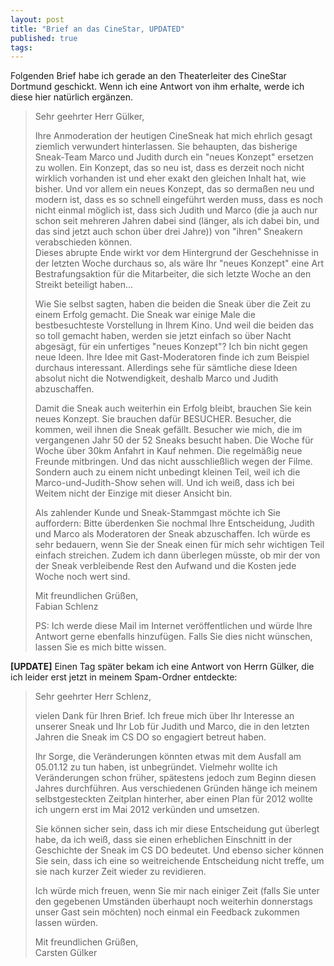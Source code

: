 ```yaml
---
layout: post
title: "Brief an das CineStar, UPDATED"
published: true
tags:
---
```


Folgenden Brief habe ich gerade an den Theaterleiter des CineStar Dortmund geschickt.
Wenn ich eine Antwort von ihm erhalte, werde ich diese hier natürlich ergänzen.

> Sehr geehrter Herr Gülker,
> 
> 
> Ihre Anmoderation der heutigen CineSneak hat mich ehrlich gesagt
ziemlich verwundert hinterlassen.
Sie behaupten, das bisherige Sneak-Team Marco und Judith durch ein
"neues Konzept" ersetzen zu wollen. Ein Konzept, das so neu ist, dass
es derzeit noch nicht wirklich vorhanden ist und eher exakt den
gleichen Inhalt hat, wie bisher. Und vor allem ein neues Konzept, das
so dermaßen neu und modern ist, dass es so schnell eingeführt werden
muss, dass es noch nicht einmal möglich ist, dass sich Judith und
Marco (die ja auch nur schon seit mehreren Jahren dabei sind (länger,
als ich dabei bin, und das sind jetzt auch schon über drei Jahre)) von
"ihren" Sneakern verabschieden können.  
Dieses abrupte Ende wirkt vor dem Hintergrund der Geschehnisse in der
letzten Woche durchaus so, als wäre Ihr "neues Konzept" eine Art
Bestrafungsaktion für die Mitarbeiter, die sich letzte Woche an den
Streikt beteiligt haben...
> 
> Wie Sie selbst sagten, haben die beiden die Sneak über die Zeit zu
einem Erfolg gemacht. Die Sneak war einige Male die bestbesuchteste
Vorstellung in Ihrem Kino. Und weil die beiden das so toll gemacht
haben, werden sie jetzt einfach so über Nacht abgesägt, für ein
unfertiges "neues Konzept"? Ich bin nicht gegen neue Ideen. Ihre Idee
mit Gast-Moderatoren finde ich zum Beispiel durchaus interessant.
Allerdings sehe für sämtliche diese Ideen absolut nicht die
Notwendigkeit, deshalb Marco und Judith abzuschaffen.
> 
> Damit die Sneak auch weiterhin ein Erfolg bleibt, brauchen Sie kein
neues Konzept. Sie brauchen dafür BESUCHER. Besucher, die kommen, weil
ihnen die Sneak gefällt. Besucher wie mich, die im vergangenen Jahr 50
der 52 Sneaks besucht haben. Die Woche für Woche über 30km Anfahrt in
Kauf nehmen. Die regelmäßig neue Freunde mitbringen. Und das nicht
ausschließlich wegen der Filme. Sondern auch zu einem nicht unbedingt
kleinen Teil, weil ich die Marco-und-Judith-Show sehen will. Und ich
weiß, dass ich bei Weitem nicht der Einzige mit dieser Ansicht bin.
> 
> 
> Als zahlender Kunde und Sneak-Stammgast möchte ich Sie auffordern:
Bitte überdenken Sie nochmal Ihre Entscheidung, Judith und Marco als
Moderatoren der Sneak abzuschaffen. Ich würde es sehr bedauern, wenn
Sie der Sneak einen für mich sehr wichtigen Teil einfach streichen.
Zudem ich dann überlegen müsste, ob mir der von der Sneak verbleibende
Rest den Aufwand und die Kosten jede Woche noch wert sind.
> 
> 
> Mit freundlichen Grüßen,  
> Fabian Schlenz
>
> PS: Ich werde diese Mail im Internet veröffentlichen und würde Ihre
Antwort gerne ebenfalls hinzufügen. Falls Sie dies nicht wünschen,
lassen Sie es mich bitte wissen.

**[UPDATE]** Einen Tag später bekam ich eine Antwort von Herrn Gülker, die ich leider
erst jetzt in meinem Spam-Ordner entdeckte:

> Sehr geehrter Herr Schlenz,
> 
> vielen Dank für Ihren Brief. Ich freue mich über Ihr Interesse an unserer
Sneak und Ihr Lob für Judith und Marco, die in den letzten Jahren die Sneak im
CS DO so engagiert betreut haben.
> 
> Ihr Sorge, die Veränderungen könnten etwas mit dem Ausfall am 05.01.12 zu tun
haben, ist unbegründet. Vielmehr wollte ich Veränderungen schon früher,
spätestens jedoch zum Beginn diesen Jahres durchführen. Aus verschiedenen
Gründen hänge ich meinem selbstgesteckten Zeitplan hinterher, aber einen Plan
für 2012 wollte ich ungern erst im Mai 2012 verkünden und umsetzen.
> 
> Sie können sicher sein, dass ich mir diese Entscheidung gut überlegt habe, da
ich weiß, dass sie einen erheblichen Einschnitt in der Geschichte der Sneak im
CS DO bedeutet. Und ebenso sicher können Sie sein, dass ich eine so
weitreichende Entscheidung nicht treffe, um sie nach kurzer Zeit wieder zu
revidieren.
> 
> Ich würde mich freuen, wenn Sie mir nach einiger Zeit (falls Sie unter den
gegebenen Umständen überhaupt noch weiterhin donnerstags unser Gast sein
möchten) noch einmal ein Feedback zukommen lassen würden.
> 
> Mit freundlichen Grüßen,  
> Carsten Gülker